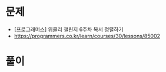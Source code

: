 # 문제
- [프로그래머스] 위클리 챌린지 6주차 복서 정렬하기
- https://programmers.co.kr/learn/courses/30/lessons/85002

# 풀이